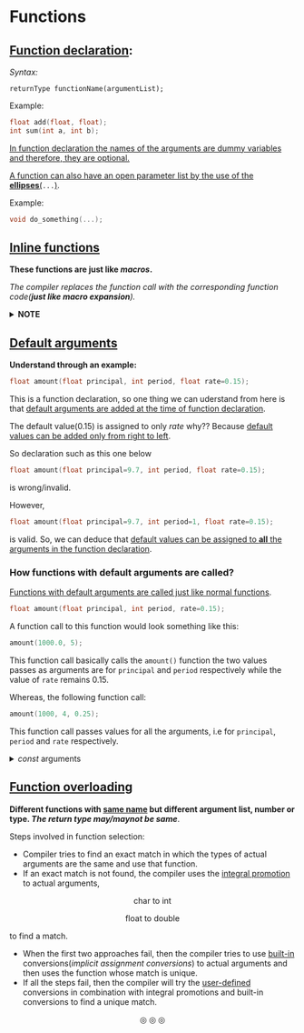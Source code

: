 # Functions

## <ins>Function declaration</ins>**:**

_Syntax:_
```
returnType functionName(argumentList);
```

Example:
```c++
float add(float, float);
int sum(int a, int b);
```

<ins>In function declaration the names of the arguments are dummy variables and therefore, they are optional.</ins>

<ins>A function can also have an open parameter list by the use of the **ellipses**(</ins>`...`<ins>)</ins>.

Example:
```c++
void do_something(...);
```

## <ins>Inline functions</ins>
**These functions are just like _macros_.**

_The compiler replaces the function call with the corresponding function code(**just like macro expansion**)._

<details>
<summary><strong>NOTE</strong></summary>
The keyword `inline` merely sends a <strong>request</strong>, not a <strong>command</strong> to the compiler.
So the compiler may ignore this request if the function definition is too long.
</details>

## <ins>Default arguments</ins>
**Understand through an example:**
```c++
float amount(float principal, int period, float rate=0.15);
```
This is a function declaration, so one thing we can uderstand from here is that <ins>default arguments are added at the time of function declaration</ins>.

The default value($0.15$) is assigned to only $rate$ why??
Because <ins>default values can be added only from right to left</ins>.

So declaration such as this one below
```c++
float amount(float principal=9.7, int period, float rate=0.15);
```
is wrong/invalid.

However,
```c++
float amount(float principal=9.7, int period=1, float rate=0.15);
```
is valid.
So, we can deduce that <ins>default values can be assigned to <strong>all</strong> the arguments in the function declaration</ins>.

### How functions with default arguments are called?
<ins>Functions with default arguments are called just like normal functions</ins>.

```c++
float amount(float principal, int period, rate=0.15);
```

A function call to this function would look something like this:

```c++
amount(1000.0, 5);
```
This function call basically calls the `amount()` function the two values passes as arguments are for `principal` and `period`
respectively while the value of `rate` remains $0.15$.

Whereas, the following function call:
```c++
amount(1000, 4, 0.25);
```
This function call passes values for all the arguments, i.e for `principal`, `period` and `rate` respectively.

<details>
<summary><em>const</em> arguments</summary>
<strong>const arguments cannot be modified. Any attempt to modify them will result in an error</strong>
</details>

## <ins>Function overloading</ins>

**Different functions with <ins>same name</ins> but different argument list, number or type. _The return type may/maynot be same_**.

<style>
green:{color:green}
</style>

Steps involved in function selection:

* Compiler tries to find an exact match in which the types of actual arguments are the same and use that function.
* If an exact match is not found, the compiler uses the <ins>integral promotion</ins> to actual arguments,
<p align="center">
<green>char to int</green>
</p>

<p align="center">
<green>float to double</green>
</p>
to find a match.

* When the first two approaches fail, then the compiler tries to use <ins>built-in</ins> conversions(_implicit assignment conversions_) to actual arguments and then uses the function whose match is unique.
* If all the steps fail, then the compiler will try the <ins>user-defined</ins> conversions in combination with integral promotions and built-in conversions to find a unique match.

<p align="center">
&#9678; &#9678; &#9678;
</p>
